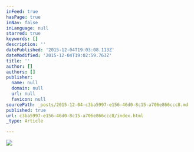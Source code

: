 ```yaml
---
inFeed: true
hasPage: true
inNav: false
inLanguage: null
starred: true
keywords: []
description: ''
datePublished: '2015-12-04T19:03:08.113Z'
dateModified: '2015-12-04T19:02:59.763Z'
title: ''
author: []
authors: []
publisher:
  name: null
  domain: null
  url: null
  favicon: null
sourcePath: _posts/2015-12-04-c3ba5997-e156-46d0-8c15-a706e866ccc8.md
published: true
url: c3ba5997-e156-46d0-8c15-a706e866ccc8/index.html
_type: Article

---
```

![](https://the-grid-user-content.s3-us-west-2.amazonaws.com/502af3d5-0ec8-4130-86ce-b34355f5721b.jpg)